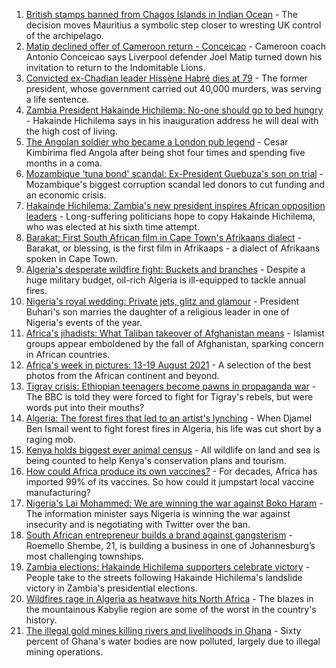 1. [British stamps banned from Chagos Islands in Indian Ocean](https://www.bbc.co.uk/news/world-africa-58321580?at_medium=RSS&at_campaign=KARANGA) - The decision moves Mauritius a symbolic step closer to wresting UK control of the archipelago.
2. [Matip declined offer of Cameroon return - Conceicao](https://www.bbc.co.uk/sport/africa/58335419?at_medium=RSS&at_campaign=KARANGA) - Cameroon coach Antonio Conceicao says Liverpool defender Joel Matip turned down his invitation to return to the Indomitable Lions.
3. [Convicted ex-Chadian leader Hissène Habré dies at 79](https://www.bbc.co.uk/news/world-africa-58316923?at_medium=RSS&at_campaign=KARANGA) - The former president, whose government carried out 40,000 murders, was serving a life sentence.
4. [Zambia President Hakainde Hichilema: No-one should go to bed hungry](https://www.bbc.co.uk/news/world-africa-58306175?at_medium=RSS&at_campaign=KARANGA) - Hakainde Hichilema says in his inauguration address he will deal with the high cost of living.
5. [The Angolan soldier who became a London pub legend](https://www.bbc.co.uk/news/uk-58266180?at_medium=RSS&at_campaign=KARANGA) - Cesar Kimbirima fled Angola after being shot four times and spending five months in a coma.
6. [Mozambique 'tuna bond' scandal: Ex-President Guebuza's son on trial](https://www.bbc.co.uk/news/world-africa-58304737?at_medium=RSS&at_campaign=KARANGA) - Mozambique's biggest corruption scandal led donors to cut funding and an economic crisis.
7. [Hakainde Hichilema: Zambia's new president inspires African opposition leaders](https://www.bbc.co.uk/news/world-africa-58270973?at_medium=RSS&at_campaign=KARANGA) - Long-suffering politicians hope to copy Hakainde Hichilema, who was elected at his sixth time attempt.
8. [Barakat: First South African film in Cape Town's Afrikaans dialect](https://www.bbc.co.uk/news/world-africa-58189393?at_medium=RSS&at_campaign=KARANGA) - Barakat, or blessing, is the first film in Afrikaaps - a dialect of Afrikaans spoken in Cape Town.
9. [Algeria's desperate wildfire fight: Buckets and branches](https://www.bbc.co.uk/news/world-africa-58269789?at_medium=RSS&at_campaign=KARANGA) - Despite a huge military budget, oil-rich Algeria is ill-equipped to tackle annual fires.
10. [Nigeria's royal wedding: Private jets, glitz and glamour](https://www.bbc.co.uk/news/world-africa-58291132?at_medium=RSS&at_campaign=KARANGA) - President Buhari's son marries the daughter of a religious leader in one of Nigeria's events of the year.
11. [Africa's jihadists: What Taliban takeover of Afghanistan means](https://www.bbc.co.uk/news/world-africa-58279439?at_medium=RSS&at_campaign=KARANGA) - Islamist groups appear emboldened by the fall of Afghanistan, sparking concern in African countries.
12. [Africa's week in pictures: 13-19 August 2021](https://www.bbc.co.uk/news/world-africa-58267380?at_medium=RSS&at_campaign=KARANGA) - A selection of the best photos from the African continent and beyond.
13. [Tigray crisis: Ethiopian teenagers become pawns in propaganda war](https://www.bbc.co.uk/news/world-africa-58189395?at_medium=RSS&at_campaign=KARANGA) - The BBC is told they were forced to fight for Tigray's rebels, but were words put into their mouths?
14. [Algeria: The forest fires that led to an artist's lynching](https://www.bbc.co.uk/news/world-africa-58260855?at_medium=RSS&at_campaign=KARANGA) - When Djamel Ben Ismail went to fight forest fires in Algeria, his life was cut short by a raging mob.
15. [Kenya holds biggest ever animal census](https://www.bbc.co.uk/news/world-africa-58281212?at_medium=RSS&at_campaign=KARANGA) - All wildlife on land and sea is being counted to help Kenya's conservation plans and tourism.
16. [How could Africa produce its own vaccines?](https://www.bbc.co.uk/news/world-africa-58270986?at_medium=RSS&at_campaign=KARANGA) - For decades, Africa has imported 99% of its vaccines. So how could it jumpstart local vaccine manufacturing?
17. [Nigeria's Lai Mohammed: We are winning the war against Boko Haram](https://www.bbc.co.uk/news/world-africa-58270983?at_medium=RSS&at_campaign=KARANGA) - The information minister says Nigeria is winning the war against insecurity and is negotiating with Twitter over the ban.
18. [South African entrepreneur builds a brand against gangsterism](https://www.bbc.co.uk/news/world-africa-58267814?at_medium=RSS&at_campaign=KARANGA) - Roemello Shembe, 21, is building a business in one of Johannesburg’s most challenging townships.
19. [Zambia elections: Hakainde Hichilema supporters celebrate victory](https://www.bbc.co.uk/news/world-africa-58236586?at_medium=RSS&at_campaign=KARANGA) - People take to the streets following Hakainde Hichilema's landslide victory in Zambia's presidential elections.
20. [Wildfires rage in Algeria as heatwave hits North Africa](https://www.bbc.co.uk/news/world-africa-58184912?at_medium=RSS&at_campaign=KARANGA) - The blazes in the mountainous Kabylie region are some of the worst in the country's history.
21. [The illegal gold mines killing rivers and livelihoods in Ghana](https://www.bbc.co.uk/news/world-africa-58119653?at_medium=RSS&at_campaign=KARANGA) - Sixty percent of Ghana's water bodies are now polluted, largely due to illegal mining operations.
